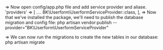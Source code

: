  
=> Now open config/app.php file and add service provider and aliase.
'providers' => [
	....
	BK\Userform\UserformServiceProvider::class,
],
=> Now that we've installed the package, we'll need to publish the database migration and config file: 
php artisan vendor:publish --provider="BK\Userform\UserformServiceProvider"

=> We can now run the migrations to create the new tables in our database:
php artisan migrate
